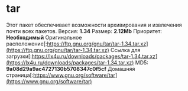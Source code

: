 # tar
Этот пакет обеспечивает возможности архивирования и извлечения почти всех пакетов.
Версия: **1.34**
Размер: **2.12Mb**
Приоритет: **Необходимый**
Оригинальное расположение[:https://ftp.gnu.org/gnu/tar/tar-1.34.tar.xz](https://ftp.gnu.org/gnu/tar/tar-1.34.tar.xz)
Ссылка для загрузки[:https://lx4u.ru/downloads/packages/tar-1.34.tar.xz](https://lx4u.ru/downloads/packages/tar-1.34.tar.xz)
MD5: **9a08d29a9ac4727130b5708347c0f5cf**
Домашняя страница[:https://www.gnu.org/software/tar](https://www.gnu.org/software/tar)